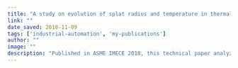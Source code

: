 ```yaml
---
title: "A study on evolution of splat radius and temperature in thermal spray process | ASME IMECE"
link: ""
date_saved: 2018-11-09
tags: ['industrial-automation', 'my-publications']
author: ""
image: ""
description: "Published in ASME IMECE 2018, this technical paper analyzes splat formation in thermal spray coatings."
---
```


